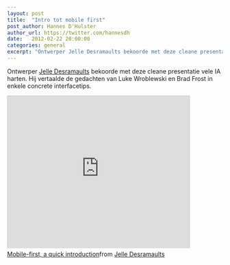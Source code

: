 ```yaml
---
layout: post
title:  "Intro tot mobile first"
post_author: Hannes D'Hulster
author_url: https://twitter.com/hannesdh
date:   2012-02-22 20:00:00
categories: general
excerpt: "Ontwerper Jelle Desramaults bekoorde met deze cleane presentatie vele IA harten. Hij vertaalde de gedachten van Luke Wroblewski en Brad Frost in enkele concrete interfacetips."
---
```


Ontwerper [Jelle Desramaults](https://twitter.com/jdesramaults) bekoorde met deze cleane presentatie vele IA harten. Hij vertaalde de gedachten van Luke Wroblewski en Brad Frost in enkele concrete interfacetips.

<div class="media-embed">
	<iframe src="http://www.slideshare.net/slideshow/embed_code/11546112" width="425" height="355" frameborder="0" marginwidth="0" marginheight="0" scrolling="no" style="border:1px solid #CCC;border-width:1px 1px 0;margin-bottom:5px" allowfullscreen> </iframe>
</div>
<div style="margin-bottom:5px"><a href="https://www.slideshare.net/jelledesramaults/a-short-introduction-to-mobilefirst" title="Mobile-first, a quick introduction" target="_blank">Mobile-first, a quick introduction</a>from <a href="http://www.slideshare.net/jelledesramaults" target="_blank">Jelle Desramaults</a></div>
